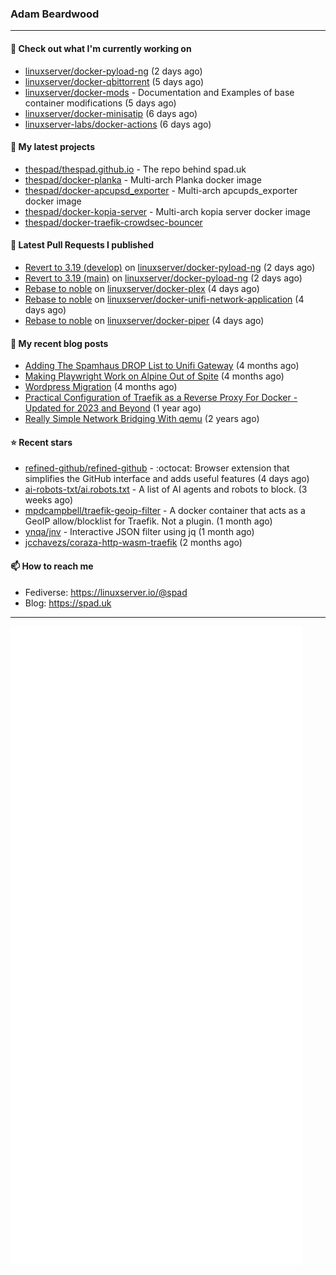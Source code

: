### Adam Beardwood
---
#### 👷 Check out what I'm currently working on

- [linuxserver/docker-pyload-ng](https://github.com/linuxserver/docker-pyload-ng) (2 days ago)
- [linuxserver/docker-qbittorrent](https://github.com/linuxserver/docker-qbittorrent) (5 days ago)
- [linuxserver/docker-mods](https://github.com/linuxserver/docker-mods) - Documentation and Examples of base container modifications (5 days ago)
- [linuxserver/docker-minisatip](https://github.com/linuxserver/docker-minisatip) (6 days ago)
- [linuxserver-labs/docker-actions](https://github.com/linuxserver-labs/docker-actions) (6 days ago)

#### 🌱 My latest projects

- [thespad/thespad.github.io](https://github.com/thespad/thespad.github.io) - The repo behind spad.uk
- [thespad/docker-planka](https://github.com/thespad/docker-planka) - Multi-arch Planka docker image
- [thespad/docker-apcupsd_exporter](https://github.com/thespad/docker-apcupsd_exporter) - Multi-arch apcupds_exporter docker image
- [thespad/docker-kopia-server](https://github.com/thespad/docker-kopia-server) - Multi-arch kopia server docker image 
- [thespad/docker-traefik-crowdsec-bouncer](https://github.com/thespad/docker-traefik-crowdsec-bouncer)

#### 🔨 Latest Pull Requests I published

- [Revert to 3.19 (develop)](https://github.com/linuxserver/docker-pyload-ng/pull/54) on [linuxserver/docker-pyload-ng](https://github.com/linuxserver/docker-pyload-ng) (2 days ago)
- [Revert to 3.19 (main)](https://github.com/linuxserver/docker-pyload-ng/pull/53) on [linuxserver/docker-pyload-ng](https://github.com/linuxserver/docker-pyload-ng) (2 days ago)
- [Rebase to noble](https://github.com/linuxserver/docker-plex/pull/395) on [linuxserver/docker-plex](https://github.com/linuxserver/docker-plex) (4 days ago)
- [Rebase to noble](https://github.com/linuxserver/docker-unifi-network-application/pull/100) on [linuxserver/docker-unifi-network-application](https://github.com/linuxserver/docker-unifi-network-application) (4 days ago)
- [Rebase to noble](https://github.com/linuxserver/docker-piper/pull/3) on [linuxserver/docker-piper](https://github.com/linuxserver/docker-piper) (4 days ago)

#### 📜 My recent blog posts

- [Adding The Spamhaus DROP List to Unifi Gateway](https://www.spad.uk/posts/adding-spamhaus-drop-list-to-unifi-gateway/) (4 months ago)
- [Making Playwright Work on Alpine Out of Spite](https://www.spad.uk/posts/making-playwright-work-on-alpine-out-of-spite/) (4 months ago)
- [Wordpress Migration](https://www.spad.uk/posts/wordpress-migration/) (4 months ago)
- [Practical Configuration of Traefik as a Reverse Proxy For Docker - Updated for 2023 and Beyond](https://www.spad.uk/posts/practical-configuration-of-traefik-as-a-reverse-proxy-for-docker-updated-for-2023/) (1 year ago)
- [Really Simple Network Bridging With qemu](https://www.spad.uk/posts/really-simple-network-bridging-with-qemu/) (2 years ago)

#### ⭐ Recent stars

- [refined-github/refined-github](https://github.com/refined-github/refined-github) - :octocat: Browser extension that simplifies the GitHub interface and adds useful features (4 days ago)
- [ai-robots-txt/ai.robots.txt](https://github.com/ai-robots-txt/ai.robots.txt) - A list of AI agents and robots to block. (3 weeks ago)
- [mpdcampbell/traefik-geoip-filter](https://github.com/mpdcampbell/traefik-geoip-filter) - A docker container that acts as a GeoIP allow/blocklist for Traefik. Not a plugin. (1 month ago)
- [ynqa/jnv](https://github.com/ynqa/jnv) - Interactive JSON filter using jq (1 month ago)
- [jcchavezs/coraza-http-wasm-traefik](https://github.com/jcchavezs/coraza-http-wasm-traefik) (2 months ago)

#### 📫 How to reach me
- Fediverse: https://linuxserver.io/@spad
- Blog: https://spad.uk
---
<img src="https://raw.githubusercontent.com/thespad/thespad/main/github-metrics.svg">
